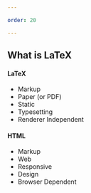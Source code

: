 ```yaml
---

order: 20

---
```


## What is LaTeX

<div>
  <div class="two-col left">
    <h4>LaTeX</h4>
    <ul>
      <li>Markup</li>
      <li>Paper (or PDF)</li>
      <li>Static</li>
      <li>Typesetting</li>
      <li>Renderer Independent</li>
    </ul>
  </div>
  
  <div class="two-col right">
    <h4>HTML</h4>
    <ul>
      <li>Markup</li>
      <li>Web</li>
      <li>Responsive</li>
      <li>Design</li>
      <li>Browser Dependent</li>
    </ul>
  </div>
</div>



